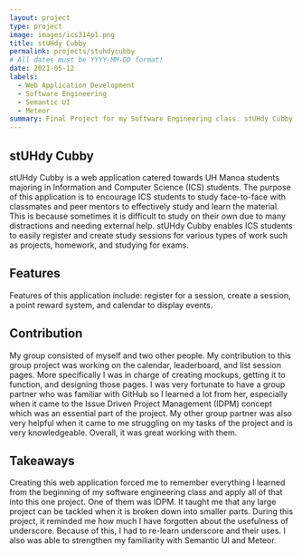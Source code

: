 ```yaml
---
layout: project
type: project
image: images/ics314p1.png
title: stUHdy Cubby
permalink: projects/stuhdycubby
# All dates must be YYYY-MM-DD format!
date: 2021-05-12
labels:
  - Web Application Development
  - Software Engineering
  - Semantic UI
  - Meteor
summary: Final Project for my Software Engineering class. stUHdy Cubby is a web application to encourage ICS students to study with their classmates and peer mentors
---
```


## stUHdy Cubby
stUHdy Cubby is a web application catered towards UH Manoa students majoring in Information and Computer Science (ICS) students. The purpose of this application is to encourage ICS students to study face-to-face with classmates and peer mentors to effectively study and learn the material. This is because sometimes it is difficult to study on their own due to many distractions and needing external help. stUHdy Cubby enables ICS students to easily register and create study sessions for various types of work such as projects, homework, and studying for exams. 

## Features
Features of this application include: register for a session, create a session, a point reward system, and calendar to display events.

## Contribution
My group consisted of myself and two other people. My contribution to this group project was working on the calendar, leaderboard, and list session pages. More specifically I was in charge of creating mockups, getting it to function, and designing those pages. I was very fortunate to have a group partner who was familiar with GitHub so I learned a lot from her, especially when it came to the Issue Driven Project Management (IDPM) concept which was an essential part of the project. My other group partner was also very helpful when it came to me struggling on my tasks of the project and is very knowledgeable. Overall, it was great working with them.

## Takeaways
Creating this web application forced me to remember everything I learned from the beginning of my software engineering class and apply all of that into this one project. One of them was IDPM. It taught me that any large project can be tackled when it is broken down into smaller parts. During this project, it reminded me how much I have forgotten about the usefulness of underscore. Because of this, I had to re-learn underscore and their uses. I also was able to strengthen my familiarity with Semantic UI and Meteor. 
